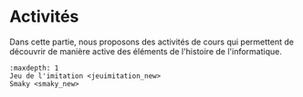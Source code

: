 # Activités

Dans cette partie, nous proposons des activités de cours qui permettent de découvrir de manière active des éléments de l'histoire de l'informatique.

```{toctree}
:maxdepth: 1
Jeu de l'imitation <jeuimitation_new>
Smaky <smaky_new>
```